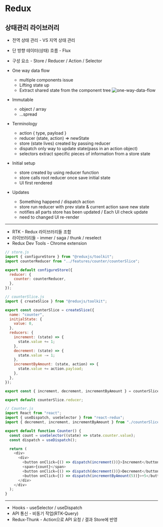 # Redux

## 상태관리 라이브러리

- 전역 상태 관리 - VS 지역 상태 관리
- 단 방향 테이터(상태) 흐름 - Flux
- 구성 요소 - Store / Reducer / Action / Selector

- One way data flow

  - multiple components issue
  - Lifting state up
  - Extract shared state from the component tree
    ![one-way-data-flow](https://ko.redux.js.org/assets/images/one-way-data-flow-04fe46332c1ccb3497ecb04b94e55b97.png)

- Immutable

  - object / array
  - ...spread

- Terminology

  - action { type, payload }
  - reducer (state, action) => newState
  - store (state lives) created by passing reducer
  - dispatch only way to update state(pass in an action object)
  - selectors extract specific pieces of information from a store state

- Initial setup

  - store created by using reducer function
  - store calls root reducer once save initial state
  - UI first rendered

- Updates
  - Something happend / dispatch action
  - store run reducer with prev state & current action save new state
  - notifies all parts store has been updated / Each UI check update
  - need to changed UI re-render

---

- RTK - Redux 라이브러리들 조합
- 라이브러리들 - immer / saga / thunk / reselect
- Redux Dev Tools - Chrome extension

```js
// store.js
import { configureStore } from "@reduxjs/toolkit";
import counterReducer from "../features/counter/counterSlice";

export default configureStore({
  reducer: {
    counter: counterReducer,
  },
});
```

```js
// counterSlice.js
import { createSlice } from "@reduxjs/toolkit";

export const counterSlice = createSlice({
  name: "counter",
  initialState: {
    value: 0,
  },
  reducers: {
    increment: (state) => {
      state.value += 1;
    },
    decrement: (state) => {
      state.value -= 1;
    },
    incrementByAmount: (state, action) => {
      state.value += action.payload;
    },
  },
});

export const { increment, decrement, incrementByAmount } = counterSlice.actions;

export default counterSlice.reducer;
```

```js
// Counter.js
import React from "react";
import { useDispatch, useSelector } from "react-redux";
import { decrement, increment, incrementByAmount } from "./counterSlice";

export default function Counter() {
  const count = useSelector((state) => state.counter.value);
  const dispatch = useDispatch();

  return (
    <div>
      <div>
        <button onClick={() => dispatch(increment())}>Increment</button>
        <span>{count}</span>
        <button onClick={() => dispatch(decrement())}>Decrement</button>
        <button onClick={() => dispatch(incrementByAmount(5))}>+5</button>
      </div>
    </div>
  );
}
```

---

- Hooks - useSelector / useDispatch
- API 통신 - 비동기 작업(RTK-Query)
- Redux-Thunk - Action으로 API 요청 / 결과 Store에 반영
